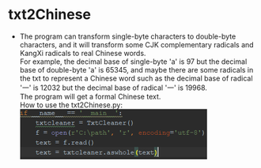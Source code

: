# txt2Chinese
* The program can transform single-byte characters to double-byte characters, and it will transform some CJK complementary radicals and KangXi radicals to real Chinese words.<br>
 For example, the decimal base of single-byte 'a' is 97 but the decimal base of double-byte 'a' is 65345, and maybe there are some radicals in the txt to represent a Chinese word such as the decimal base of radical '一' is 12032 but the decimal base of radical '一' is 19968.<br>
The program will get a formal Chinese text.<br>
How to use the txt2Chinese.py:<br>
![WOW!](https://github.com/16673161214/txt2Chinese/blob/master/capture.PNG)
